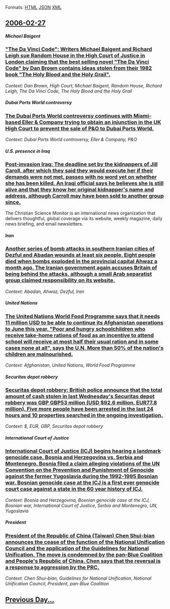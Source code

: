 
Formats: [HTML](2006/02/27/index.html)  [JSON](2006/02/27/index.json)  [XML](2006/02/27/index.xml)  

## [2006-02-27](/news/2006/02/27/index.md)

##### Michael Baigent
### [ "The Da Vinci Code": Writers Michael Baigent and Richard Leigh sue Random House in the High Court of Justice in London claiming that the best selling novel "The Da Vinci Code" by Dan Brown contains ideas stolen from their 1982 book "The Holy Blood and the Holy Grail". ](/news/2006/02/27/the-da-vinci-code-writers-michael-baigent-and-richard-leigh-sue-random-house-in-the-high-court-of-justice-in-london-claiming-that-the-be.md)
_Context: Dan Brown, High Court, Michael Baigent, Random House, Richard Leigh, The Da Vinci Code, The Holy Blood and the Holy Grail_

##### Dubai Ports World controversy
### [ The Dubai Ports World controversy continues with Miami-based Eller & Company trying to obtain an injunction in the UK High Court to prevent the sale of P&O to Dubai Ports World. ](/news/2006/02/27/the-dubai-ports-world-controversy-continues-with-miami-based-eller-company-trying-to-obtain-an-injunction-in-the-uk-high-court-to-prevent.md)
_Context: Dubai Ports World controversy, Eller & Company, P&O_

##### U.S. presence in Iraq
### [ Post-invasion Iraq: The deadline set by the kidnappers of Jill Caroll, after which they said they would execute her if their demands were not met, passes with no word yet on whether she has been killed. An Iraqi official says he believes she is still alive and that they know her original kidnapper's name and address, although Carroll may have been sold to another group since. ](/news/2006/02/27/post-invasion-iraq-the-deadline-set-by-the-kidnappers-of-jill-caroll-after-which-they-said-they-would-execute-her-if-their-demands-were-n.md)
The Christian Science Monitor is an international news organization that delivers thoughtful, global coverage via its website, weekly magazine, daily news briefing, and email newsletters.

##### Iran
### [ Another series of bomb attacks in southern Iranian cities of Dezful and Abadan wounds at least six people. Eight people died when bombs exploded in the provincial capital Ahwaz a month ago. The Iranian government again accuses Britain of being behind the attacks, although a small Arab separatist group claimed responsibility on its website. ](/news/2006/02/27/another-series-of-bomb-attacks-in-southern-iranian-cities-of-dezful-and-abadan-wounds-at-least-six-people-eight-people-died-when-bombs-exp.md)
_Context: Abadan, Ahwaz, Dezful, Iran_

##### United Nations
### [ The United Nations World Food Programme says that it needs 11 million USD to be able to continue its Afghanistan operations to June this year. "Poor and hungry schoolchildren who receive take-home rations of food as an incentive to attend school will receive at most half their usual ration and in some cases none at all", says the U.N. More than 50% of the nation's children are malnourished. ](/news/2006/02/27/the-united-nations-world-food-programme-says-that-it-needs-11-million-usd-to-be-able-to-continue-its-afghanistan-operations-to-june-this-ye.md)
_Context: Afghanistan, United Nations, World Food Programme_

##### Securitas depot robbery
### [ Securitas depot robbery: British police announce that the total amount of cash stolen in last Wednesday's Securitas depot robbery was GBP GBP53 million (USD $92.6 million, EUR77.8 million). Five more people have been arrested in the last 24 hours and 10 properties searched in the ongoing investigation. ](/news/2006/02/27/securitas-depot-robbery-british-police-announce-that-the-total-amount-of-cash-stolen-in-last-wednesday-s-securitas-depot-robbery-was-gbp-a.md)
_Context: $, EUR, GBP, Securitas depot robbery_

##### International Court of Justice
### [ International Court of Justice (ICJ) begins hearing a landmark genocide case, Bosnia and Herzegovina vs. Serbia and Montenegro. Bosnia filed a claim alleging violations of the UN Convention on the Prevention and Punishment of Genocide against the former Yugoslavia during the 1992-1995 Bosnian war. Bosnian genocide case at the ICJ is a first ever genocide court case against a state in the 60 year history of ICJ. ](/news/2006/02/27/international-court-of-justice-icj-begins-hearing-a-landmark-genocide-case-bosnia-and-herzegovina-vs-serbia-and-montenegro-bosnia-file.md)
_Context: Bosnia and Herzegovina, Bosnian genocide case at the ICJ, Bosnian war, International Court of Justice, Serbia and Montenegro, UN, Yugoslavia_

##### President
### [ President of the Republic of China (Taiwan) Chen Shui-bian announces the cease of the function of the National Unification Council and the application of the Guidelines for National Unification. The move is condemned by the pan-Blue Coalition and People's Republic of China. Chen says that the reversal is a response to aggression by the PRC. ](/news/2006/02/27/president-of-the-republic-of-china-taiwan-chen-shui-bian-announces-the-cease-of-the-function-of-the-national-unification-council-and-the.md)
_Context: Chen Shui-bian, Guidelines for National Unification, National Unification Council, President, pan-Blue Coalition_

## [Previous Day...](/news/2006/02/26/index.md)

